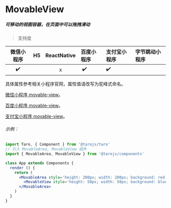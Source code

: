 # MovableView

##### 可移动的视图容器，在页面中可以拖拽滑动

> 支持度

| 微信小程序 |  H5  | ReactNative | 百度小程序 | 支付宝小程序 | 字节跳动小程序 |
| :--------: | :--: | :---------: | :--------- | :----------- | :------------- |
|     ✔️      |      |      x      | ️ ✔️         | ✔️            |                |

具体属性参考相关小程序官网，属性值请改写为驼峰式命名。

[微信小程序 movable-view](https://developers.weixin.qq.com/miniprogram/dev/component/movable-view.html)。

[百度小程序 movable-view](https://smartprogram.baidu.com/docs/develop/component/view/#movable-area)。

[支付宝小程序 movable-view](https://docs.alipay.com/mini/component/movable-view)。

###### 示例：

```jsx
import Taro, { Component } from '@tarojs/taro'
// 引入 MovableArea, MovableView 组件
import { MovableArea, MovableView } from '@tarojs/components'

class App extends Components {
  render () {
    return (
      <MovableArea style='height: 200px; width: 200px; background: red;'>
        <MovableView style='height: 50px; width: 50px; background: blue;' direction='all'></MovableView>
      </MovableArea>
    )
  }
}
```